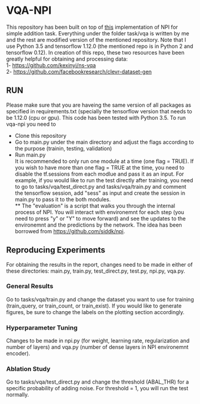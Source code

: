 # VQA-NPI
This repository has been built on top of [this](https://github.com/siddk/npi) implementation of NPI for simple addition task. Everything under the folder task/vqa is written by me and the rest are modified version of the mentioned repository. Note that I use Python 3.5 and tensorflow 1.12.0 (the mentioned repo is in Python 2 and tensorflow 0.12). In creation of this repo, these two resources have been greatly helpful for obtaining and processing data:<br/>
1- https://github.com/kexinyi/ns-vqa  <br/>
2- https://github.com/facebookresearch/clevr-dataset-gen <br/>
## RUN
Please make sure that you are haveing the same version of all packages as specified in requirements.txt (specially the tensorflow version that needs to be 1.12.0 (cpu or gpu). This code has been tested with Python 3.5. To run vqa-npi you need to <br/>
* Clone this repository
* Go to main.py under the main directory and adjust the flags according to the purpose (trainin, testing, validation)
* Run main.py <br/>
It is recommended to only run one module at a time (one flag = TRUE). If you wish to have more than one flag = TRUE at the time, you need to disable the tf.sessions from each modlue and pass it as an input. For example, if you would like to run the test directly after training, you need to go to tasks/vqa/test_direct.py and tasks/vqa/train.py and comment the tensorflow session, add "sess" as input and create the session in main.py to pass it to the both modules. <br/>
** The "evaluation" is a script that walks you through the internal process of NPI. You will interact with environemnt for each step (you need to press "y" or "Y" to move forward) and see the updates to the environemnt and the predictions by the network. The idea has been borrowed from https://github.com/siddk/npi.
## Reproducing Experiments
For obtaining the results in the report, changes need to be made in either of these directories: main.py, train.py, test_direct.py, test.py, npi.py, vqa.py.
### General Results
Go to tasks/vqa/train.py and change the dataset you want to use for training (train_query, or train_count, or train_exist). If you would like to generate figures, be sure to change the labels on the plotting section accordingly. 
### Hyperparameter Tuning
Changes to be made in npi.py (for weight, learning rate, regularization and number of layers) and vqa.py (number of dense layers in NPI environemnt encoder).
### Ablation Study
Go to tasks/vqa/test_direct.py and change the threshold (ABAL_THR) for a specific probability of adding noise. For threshold = 1, you will run the test normally.
